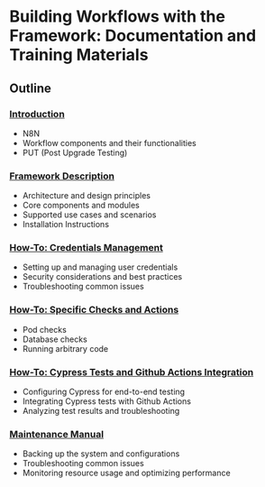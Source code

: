 # Building Workflows with the Framework: Documentation and Training Materials

## Outline

### [Introduction](Introduction)

- N8N
- Workflow components and their functionalities
- PUT (Post Upgrade Testing)

### [Framework Description](Framework-Description)

- Architecture and design principles
- Core components and modules
- Supported use cases and scenarios
- Installation Instructions

### [How-To: Credentials Management](Credentials-Management)

- Setting up and managing user credentials
- Security considerations and best practices
- Troubleshooting common issues

### [How-To: Specific Checks and Actions](Specific-Checks-and-Actions)

- Pod checks
- Database checks
- Running arbitrary code

### [How-To: Cypress Tests and Github Actions Integration](Cypress-Tests-and-Github-Actions-Integration)

- Configuring Cypress for end-to-end testing
- Integrating Cypress tests with Github Actions
- Analyzing test results and troubleshooting

### [Maintenance Manual](Maintenance-Manual)

- Backing up the system and configurations
- Troubleshooting common issues
- Monitoring resource usage and optimizing performance
